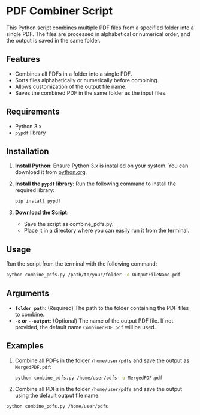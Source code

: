 # PDF Combiner Script

This Python script combines multiple PDF files from a specified folder into a single PDF. The files are processed in alphabetical or numerical order, and the output is saved in the same folder.

## Features

- Combines all PDFs in a folder into a single PDF.
- Sorts files alphabetically or numerically before combining.
- Allows customization of the output file name.
- Saves the combined PDF in the same folder as the input files.

## Requirements

- Python 3.x
- `pypdf` library

## Installation

1. **Install Python**: Ensure Python 3.x is installed on your system. You can download it from [python.org](https://www.python.org/).

2. **Install the `pypdf` library**:
   Run the following command to install the required library:
   ```bash
   pip install pypdf
   ```

3. **Download the Script**:
   - Save the script as combine_pdfs.py.
   - Place it in a directory where you can easily run it from the terminal.

## Usage

Run the script from the terminal with the following command:
```bash
python combine_pdfs.py /path/to/your/folder -o OutputFileName.pdf
```

## Arguments

- **`folder_path`**: (Required) The path to the folder containing the PDF files to combine.
- **`-o` or `--output`**: (Optional) The name of the output PDF file. If not provided, the default name `CombinedPDF.pdf` will be used.

## Examples

1. Combine all PDFs in the folder `/home/user/pdfs` and save the output as `MergedPDF.pdf`:
   ```bash
   python combine_pdfs.py /home/user/pdfs -o MergedPDF.pdf
   ```
2.  Combine all PDFs in the folder `/home/user/pdfs` and save the output using the default output file name:
   ```bash
   python combine_pdfs.py /home/user/pdfs
   ```
  
